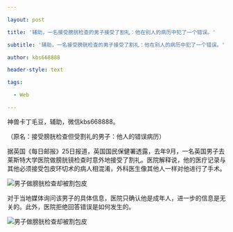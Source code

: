 ---
layout: post
title: '辅助，一名接受膀胱检查的男子接受了割礼：他在别人的病历中犯了一个错误。'
subtitle: '辅助，一名接受膀胱检查的男子接受了割礼：他在别人的病历中犯了一个错误。'
author: kbs668888
header-style: text
tags:
  - Web
---
神兽卡丁毛豆，辅助，微信kbs668888。

（原名：接受膀胱检查但受割礼的男子：他人的错误病历）

据英国《每日邮报》25日报道，英国国民保健署透露，去年9月，一名英国男子去莱斯特大学医院做膀胱镜检查时意外地接受了割礼。医院解释说，他的医疗记录与其他必须接受包皮环切术的病人相混淆，外科医生像其他人一样对他进行了手术。

![男子做膀胱检查却被割包皮](http://crawl.ws.126.net/30cc853d3a938b76dae83840141a2c4c.jpg)

对于当地媒体询问该男子的具体信息，医院只确认他是成年人，进一步的信息是无关的。此外，医院拒绝回答错误是如何发生的。

![男子做膀胱检查却被割包皮](http://crawl.ws.126.net/c6119c555f07f1cebdc96b79d153f0a0.jpg)

